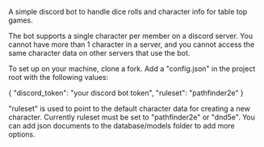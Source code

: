 A simple discord bot to handle dice rolls and character info for table top games.

The bot supports a single character per member on a discord server. You cannot have more than 1 character in a server, and you cannot access the same character data on other servers that use the bot.

To set up on your machine, clone a fork. Add a "config.json" in the project root with the following values:

{
    "discord_token": "your discord bot token",
    "ruleset": "pathfinder2e"
}

"ruleset" is used to point to the default character data for creating a new character. Currently ruleset must be set to "pathfinder2e" or "dnd5e". You can add json documents to the database/models folder to add more options.